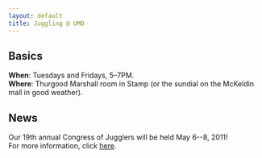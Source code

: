 ```yaml
---
layout: default
title: Juggling @ UMD
---
```


## Basics

__When__: Tuesdays and Fridays, 5&ndash;7PM.<br />
__Where__: Thurgood Marshall room in Stamp (or the sundial on the McKeldin mall in good weather).

## News

Our 19th annual Congress of Jugglers will be held May 6--8, 2011!<br />
For more information, click [here](congress/2011/).
